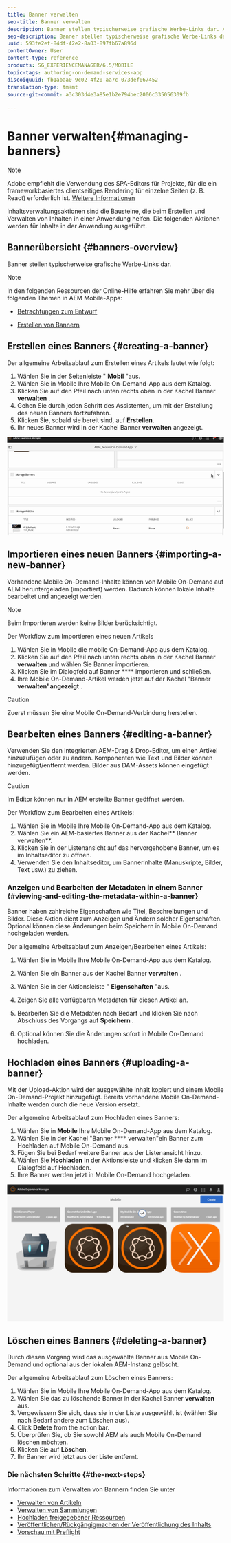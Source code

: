 ```yaml
---
title: Banner verwalten
seo-title: Banner verwalten
description: Banner stellen typischerweise grafische Werbe-Links dar. Auf dieser Seite erfahren Sie mehr.
seo-description: Banner stellen typischerweise grafische Werbe-Links dar. Auf dieser Seite erfahren Sie mehr.
uuid: 593fe2ef-84df-42e2-8a03-897fb67a896d
contentOwner: User
content-type: reference
products: SG_EXPERIENCEMANAGER/6.5/MOBILE
topic-tags: authoring-on-demand-services-app
discoiquuid: fb1abaa0-9c02-4f20-aa7c-073def067452
translation-type: tm+mt
source-git-commit: a3c303d4e3a85e1b2e794bec2006c335056309fb

---
```



# Banner verwalten{#managing-banners}

>[!NOTE]
>
>Adobe empfiehlt die Verwendung des SPA-Editors für Projekte, für die ein frameworkbasiertes clientseitiges Rendering für einzelne Seiten (z. B. React) erforderlich ist. [Weitere Informationen](/help/sites-developing/spa-overview.md)

Inhaltsverwaltungsaktionen sind die Bausteine, die beim Erstellen und Verwalten von Inhalten in einer Anwendung helfen. Die folgenden Aktionen werden für Inhalte in der Anwendung ausgeführt.

## Bannerübersicht {#banners-overview}

Banner stellen typischerweise grafische Werbe-Links dar.

>[!NOTE]
>
>In den folgenden Ressourcen der Online-Hilfe erfahren Sie mehr über die folgenden Themen in AEM Mobile-Apps:
>
>* [Betrachtungen zum Entwurf](https://helpx.adobe.com/digital-publishing-solution/help/design-app.html)
   >
   >
* [Erstellen von Bannern](https://helpx.adobe.com/digital-publishing-solution/help/creating-banners.html)
>



## Erstellen eines Banners {#creating-a-banner}

Der allgemeine Arbeitsablauf zum Erstellen eines Artikels lautet wie folgt:

1. Wählen Sie in der Seitenleiste &quot; **Mobil** &quot;aus.
1. Wählen Sie in Mobile Ihre Mobile On-Demand-App aus dem Katalog.
1. Klicken Sie auf den Pfeil nach unten rechts oben in der Kachel Banner **verwalten** .
1. Gehen Sie durch jeden Schritt des Assistenten, um mit der Erstellung des neuen Banners fortzufahren.
1. Klicken Sie, sobald sie bereit sind, auf **Erstellen**.
1. Ihr neues Banner wird in der Kachel Banner **verwalten** angezeigt.

![chlimage_1-6](assets/chlimage_1-6.gif)

## Importieren eines neuen Banners {#importing-a-new-banner}

Vorhandene Mobile On-Demand-Inhalte können von Mobile On-Demand auf AEM heruntergeladen (importiert) werden. Dadurch können lokale Inhalte bearbeitet und angezeigt werden.

>[!NOTE]
>
>Beim Importieren werden keine Bilder berücksichtigt.

Der Workflow zum Importieren eines neuen Artikels

1. Wählen Sie in Mobile die mobile On-Demand-App aus dem Katalog.
1. Klicken Sie auf den Pfeil nach unten rechts oben in der Kachel Banner **verwalten** und wählen Sie Banner importieren.
1. Klicken Sie im Dialogfeld auf Banner **** importieren und schließen.
1. Ihre Mobile On-Demand-Artikel werden jetzt auf der Kachel &quot;Banner **verwalten&quot;angezeigt** .

>[!CAUTION]
>
>Zuerst müssen Sie eine Mobile On-Demand-Verbindung herstellen.

## Bearbeiten eines Banners {#editing-a-banner}

Verwenden Sie den integrierten AEM-Drag &amp; Drop-Editor, um einen Artikel hinzuzufügen oder zu ändern. Komponenten wie Text und Bilder können hinzugefügt/entfernt werden. Bilder aus DAM-Assets können eingefügt werden.

>[!CAUTION]
>
>Im Editor können nur in AEM erstellte Banner geöffnet werden.

Der Workflow zum Bearbeiten eines Artikels:

1. Wählen Sie in Mobile Ihre Mobile On-Demand-App aus dem Katalog.
1. Wählen Sie ein AEM-basiertes Banner aus der Kachel** Banner verwalten**.
1. Klicken Sie in der Listenansicht auf das hervorgehobene Banner, um es im Inhaltseditor zu öffnen.
1. Verwenden Sie den Inhaltseditor, um Bannerinhalte (Manuskripte, Bilder, Text usw.) zu ziehen.

### Anzeigen und Bearbeiten der Metadaten in einem Banner {#viewing-and-editing-the-metadata-within-a-banner}

Banner haben zahlreiche Eigenschaften wie Titel, Beschreibungen und Bilder. Diese Aktion dient zum Anzeigen und Ändern solcher Eigenschaften. Optional können diese Änderungen beim Speichern in Mobile On-Demand hochgeladen werden.

Der allgemeine Arbeitsablauf zum Anzeigen/Bearbeiten eines Artikels:

1. Wählen Sie in Mobile Ihre Mobile On-Demand-App aus dem Katalog.
1. Wählen Sie ein Banner aus der Kachel Banner **verwalten** .

1. Wählen Sie in der Aktionsleiste &quot; **Eigenschaften** &quot;aus.
1. Zeigen Sie alle verfügbaren Metadaten für diesen Artikel an.
1. Bearbeiten Sie die Metadaten nach Bedarf und klicken Sie nach Abschluss des Vorgangs auf **Speichern** .
1. Optional können Sie die Änderungen sofort in Mobile On-Demand hochladen.

## Hochladen eines Banners {#uploading-a-banner}

Mit der Upload-Aktion wird der ausgewählte Inhalt kopiert und einem Mobile On-Demand-Projekt hinzugefügt. Bereits vorhandene Mobile On-Demand-Inhalte werden durch die neue Version ersetzt.

Der allgemeine Arbeitsablauf zum Hochladen eines Banners:

1. Wählen Sie in **Mobile** Ihre Mobile On-Demand-App aus dem Katalog.
1. Wählen Sie in der Kachel &quot;Banner **** verwalten&quot;ein Banner zum Hochladen auf Mobile On-Demand aus.
1. Fügen Sie bei Bedarf weitere Banner aus der Listenansicht hinzu.
1. Wählen Sie **Hochladen** in der Aktionsleiste und klicken Sie dann im Dialogfeld auf Hochladen.
1. Ihre Banner werden jetzt in Mobile On-Demand hochgeladen.

![chlimage_1-7](assets/chlimage_1-7.gif)

## Löschen eines Banners {#deleting-a-banner}

Durch diesen Vorgang wird das ausgewählte Banner aus Mobile On-Demand und optional aus der lokalen AEM-Instanz gelöscht.

Der allgemeine Arbeitsablauf zum Löschen eines Banners:

1. Wählen Sie in Mobile Ihre Mobile On-Demand-App aus dem Katalog.
1. Wählen Sie das zu löschende Banner in der Kachel Banner **verwalten** aus.
1. Vergewissern Sie sich, dass sie in der Liste ausgewählt ist (wählen Sie nach Bedarf andere zum Löschen aus).
1. Click **Delete** from the action bar.
1. Überprüfen Sie, ob Sie sowohl AEM als auch Mobile On-Demand löschen möchten.
1. Klicken Sie auf **Löschen**.
1. Ihr Banner wird jetzt aus der Liste entfernt.

### Die nächsten Schritte {#the-next-steps}

Informationen zum Verwalten von Bannern finden Sie unter

* [Verwalten von Artikeln](/help/mobile/mobile-on-demand-managing-articles.md)
* [Verwalten von Sammlungen](/help/mobile/mobile-on-demand-managing-collections.md)
* [Hochladen freigegebener Ressourcen](/help/mobile/mobile-on-demand-shared-resources.md)
* [Veröffentlichen/Rückgängigmachen der Veröffentlichung des Inhalts](/help/mobile/mobile-on-demand-publishing-unpublishing.md)
* [Vorschau mit Preflight](/help/mobile/aem-mobile-manage-ondemand-services.md)
